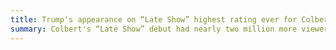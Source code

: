 ```yaml
---
title: Trump's appearance on “Late Show” highest rating ever for Colbert
summary: Colbert's “Late Show” debut had nearly two million more viewers.
---
```


